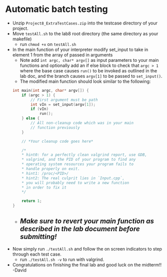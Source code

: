 # Automatic batch testing

* Unzip `Project8_ExtraTestCases.zip` into the testcase directory of your project.
* Move `testAll.sh` to the lab8 root directory (the same directory as your makefile)
	* run `chmod +x` on `testAll.sh`
* In the main function of your interpreter modify set_input to take in element 1 from the array of passed in arguments
	* Note add `int argc, char* argv[]` as input parameters to your main functions and optionally add an if else block to check that `argc > 1` where the base case causes `run()` to be invoked as outlined in the lab doc, and the branch causes `argv[1]` to be passed to `set_input()`.
	* The modified main function should look similar to the following:
	```c
	int main(int argc, char* argv[]) {
		if (argc > 1) {
			// First argument must be path
			int vIn = set_input(argv[1]);
			if (vIn)
				run();
		} else {
			// All non-cleanup code which was in your main 
			// function previously
		}

		// *Your cleanup code goes here*

		/*
		* hint0: for a perfectly clean valgrind report, use GDB,
		* valgrind, and the PID of your program to find any 
		* operating system resources your program fails to
		* handle properly on exit.
		* hint1: /proc/<PID>/
		* hint2: The real culprit lies in `Input.cpp`,
		* you will probably need to write a new function 
		* in order to fix it 
		*/

		return 1;
	}
	```
	* ## *Make sure to revert your main function as described in the lab document before submitting!*
* Now simply run `./testAll.sh` and follow the on screen indicators to step through each test case.
	* run `./testAll.sh -v` to run with valgrind.
* Congratulations on finishing the final lab and good luck on the midterm!! -David
